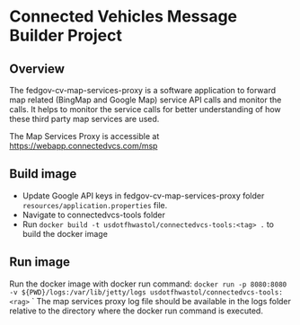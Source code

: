 # Connected Vehicles Message Builder Project

## Overview

The fedgov-cv-map-services-proxy is a software application to forward map related (BingMap and Google Map) service API calls and monitor the calls. It helps to monitor the service calls for better understanding of how these third party map services are used.

The Map Services Proxy is accessible at <https://webapp.connectedvcs.com/msp>

## Build image
- Update Google API keys in  fedgov-cv-map-services-proxy folder `resources/application.properties` file.
- Navigate to connectedvcs-tools folder
- Run `docker build -t usdotfhwastol/connectedvcs-tools:<tag> .` to build the docker image

## Run image
Run the docker image with docker run command:  `docker run -p 8080:8080 -v ${PWD}/logs:/var/lib/jetty/logs usdotfhwastol/connectedvcs-tools:<rag>`
`
The map services proxy log file should be available in the logs folder relative to the directory where the docker run command is executed.